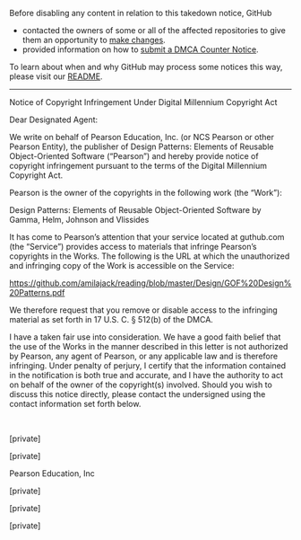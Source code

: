 Before disabling any content in relation to this takedown notice, GitHub
- contacted the owners of some or all of the affected repositories to give them an opportunity to [make changes](https://docs.github.com/en/github/site-policy/dmca-takedown-policy#a-how-does-this-actually-work).
- provided information on how to [submit a DMCA Counter Notice](https://docs.github.com/en/articles/guide-to-submitting-a-dmca-counter-notice).

To learn about when and why GitHub may process some notices this way, please visit our [README](https://github.com/github/dmca/blob/master/README.md#anatomy-of-a-takedown-notice).

---

Notice of Copyright Infringement Under Digital Millennium Copyright Act 

Dear Designated Agent: 

We write on behalf of Pearson Education, Inc. (or NCS Pearson or other Pearson Entity), the publisher of Design Patterns: Elements of Reusable Object-Oriented Software (“Pearson”) and hereby provide notice of copyright infringement pursuant to the terms of the Digital Millennium Copyright Act.

Pearson is the owner of the copyrights in the following work (the “Work”): 

Design Patterns: Elements of Reusable Object-Oriented Software by Gamma, Helm, Johnson and Vlissides 

It has come to Pearson’s attention that your service located at guthub.com (the “Service”) provides access to materials that infringe Pearson’s copyrights in the Works. The following is the URL at which the unauthorized and infringing copy of the Work is accessible on the Service: 

https://github.com/amilajack/reading/blob/master/Design/GOF%20Design%20Patterns.pdf

 

‌We therefore request that you remove or disable access to the infringing material as set forth in 17 U.S. C. § 512(b) of the DMCA.

I have a taken fair use into consideration. We have a good faith belief that the use of the Works in the manner described in this letter is not authorized by Pearson, any agent of Pearson, or any applicable law and is therefore infringing. Under penalty of perjury, I certify that the information contained in the notification is both true and accurate, and I have the authority to act on behalf of the owner of the copyright(s) involved.  Should you wish to discuss this notice directly, please contact the undersigned using the contact information set forth below. 

  

 

 

[private]

[private]

Pearson Education, Inc

[private]

[private]

[private]

 
